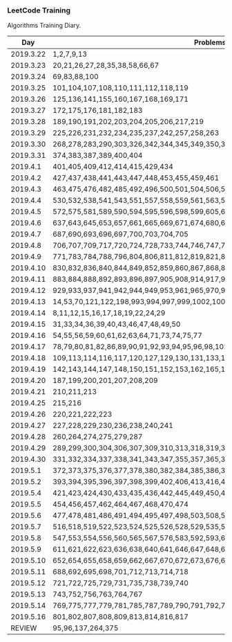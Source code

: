 ### LeetCode Training

Algorithms Training Diary.

| Day       | Problems      |
| --------  | ----------   |
| 2019.3.22 | 1,2,7,9,13    |
| 2019.3.23 | 20,21,26,27,28,35,38,58,66,67 |
| 2019.3.24 | 69,83,88,100 |
| 2019.3.25 | 101,104,107,108,110,111,112,118,119 |
| 2019.3.26 | 125,136,141,155,160,167,168,169,171 |
| 2019.3.27 | 172,175,176,181,182,183    |
| 2019.3.28 | 189,190,191,202,203,204,205,206,217,219 |
| 2019.3.29 | 225,226,231,232,234,235,237,242,257,258,263 |
| 2019.3.30 | 268,278,283,290,303,326,342,344,345,349,350,367,371    |
| 2019.3.31 | 374,383,387,389,400,404 |
| 2019.4.1 | 401,405,409,412,414,415,429,434 |
| 2019.4.2 | 427,437,438,441,443,447,448,453,455,459,461 |
| 2019.4.3 | 463,475,476,482,485,492,496,500,501,504,506,507,509,520,521 |
| 2019.4.4 | 530,532,538,541,543,551,557,558,559,561,563,566 |
| 2019.4.5 | 572,575,581,589,590,594,595,596,598,599,605,606,617,620,627,633 |
| 2019.4.6 | 637,643,645,653,657,661,665,669,671,674,680,682,686    |
| 2019.4.7 | 687,690,693,696,697,700,703,704,705    |
| 2019.4.8 | 706,707,709,717,720,724,728,733,744,746,747,748,754,762,766    |
| 2019.4.9 | 771,783,784,788,796,804,806,811,812,819,821,824   |
| 2019.4.10 | 830,832,836,840,844,849,852,859,860,867,868,872,874,876   |
| 2019.4.11 | 883,884,888,892,893,896,897,905,908,914,917,922,925   |
| 2019.4.12 | 929,933,937,941,942,944,949,953,961,965,970,976,977,985,989   |
| 2019.4.13 | 14,53,70,121,122,198,993,994,997,999,1002,1005,1009,1010,1013,1018,1021,1022,3,5,6   |
| 2019.4.14 | 8,11,12,15,16,17,18,19,22,24,29   |
| 2019.4.15 | 31,33,34,36,39,40,43,46,47,48,49,50  |
| 2019.4.16 | 54,55,56,59,60,61,62,63,64,71,73,74,75,77  |
| 2019.4.17 | 78,79,80,81,82,86,89,90,91,92,93,94,95,96,98,102,103,105,106  |
| 2019.4.18 | 109,113,114,116,117,120,127,129,130,131,133,134,137,138,139  |
| 2019.4.19 | 142,143,144,147,148,150,151,152,153,162,165,166,173,179  |
| 2019.4.20 | 187,199,200,201,207,208,209  |
| 2019.4.21 | 210,211,213  |
| 2019.4.25 | 215,216  |
| 2019.4.26 | 220,221,222,223  |
| 2019.4.27 | 227,228,229,230,236,238,240,241  |
| 2019.4.28 | 260,264,274,275,279,287  |
| 2019.4.29 | 289,299,300,304,306,307,309,310,313,318,319,322,324,328  |
| 2019.4.30 | 331,332,334,337,338,341,343,347,355,357,365,368  |
| 2019.5.1 | 372,373,375,376,377,378,380,382,384,385,386,388,390,392  |
| 2019.5.2 | 393,394,395,396,397,398,399,402,406,413,416,417,419  |
| 2019.5.4 | 421,423,424,430,433,435,436,442,445,449,450,451,452  |
| 2019.5.5 | 454,456,457,462,464,467,468,470,474  |
| 2019.5.6 | 477,478,481,486,491,494,495,497,498,503,508,513,515  |
| 2019.5.7 | 516,518,519,522,523,524,525,526,528,529,535,537,539,540,542  |
| 2019.5.8 | 547,553,554,556,560,565,567,576,583,592,593,609  |
| 2019.5.9 | 611,621,622,623,636,638,640,641,646,647,648,649,650  |
| 2019.5.10 | 652,654,655,658,659,662,667,670,672,673,676,677,678,684  |
| 2019.5.11 | 688,692,695,698,701,712,713,714,718  |
| 2019.5.12 | 721,722,725,729,731,735,738,739,740  |
| 2019.5.13 | 743,752,756,763,764,767  |
| 2019.5.14 | 769,775,777,779,781,785,787,789,790,791,792,794,795,797,799  |
| 2019.5.16 | 801,802,807,808,809,813,814,816,817  |
| REVIEW | 95,96,137,264,375  |